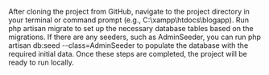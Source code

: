 After cloning the project from GitHub, navigate to the project directory in your terminal or command prompt (e.g., C:\xampp\htdocs\blogapp). Run php artisan migrate to set up the necessary database tables based on the migrations. If there are any seeders, such as AdminSeeder, you can run php artisan db:seed --class=AdminSeeder to populate the database with the required initial data. Once these steps are completed, the project will be ready to run locally.

